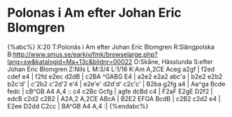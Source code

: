 # Polonas i Am efter Johan Eric Blomgren

{%abc%}
X:20
T:Polonäs i Am efter Johan Eric Blomgren
R:Slängpolska
B:http://www.smus.se/earkiv/fmk/browselarge.php?lang=sw&katalogid=Ma+13c&bildnr=00022
O:Skåne, Hässlunda
S:efter Johan Eric Blomgren
Z:Nils L
M:3/4
L:1/16
K:Am
A,2CE Aceg a2gf | f2ed cdef e4 | f2fd e2ec d2dB | c2BA ^GABG E4 |
a2e2 e2a2 abc'a | b2e2 e2b2 b2c'd' | c'2b2 c'2d'2 e'4 | e2e'e' d2d'd' c2c'c' |
B2ba g2fg a4 | Aa^ga Bcde fedc | cB^GB A4 A,4 :: c4 c2Bc Gcfg | 
agfe dcBd c4 | F2aF E2gE D2f2 | edcB c2d2 c2B2 | A2A,2 A,2CE ABcA | 
B2E2 EFGA BcdB | c2B2 c2d2 e4 | E2ee D2dd C2cc | BA^GB A4 A,4 :|
{%endabc%}
